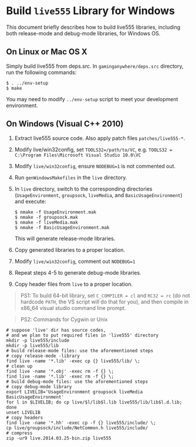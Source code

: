 # Build ```live555``` Library for Windows

This document briefly describes how to build live555 libraries,
including both release-mode and debug-mode libraries,
for Windows OS.

## On Linux or Mac OS X
Simply build live555 from deps.src.
In ```gaminganywhere/deps.src``` directory,
run the following commands:
```
$ . ../env-setup
$ make
```
You may need to modify ```../env-setup``` script to meet your development
environment.

## On Windows (Visual C++ 2010)

1. Extract live555 source code.
   Also apply patch files ```patches/live555-*```.

2. Modify live/win32config, set ```TOOLS32=/path/to/VC```,
   e.g. ```TOOLS32 = C:\Program Files\Microsoft Visual Studio 10.0\VC```

3. Modify ```live/win32config```,
   ensure ```NODEBUG=1``` is not commented out.

4. Run ```genWindowsMakefiles``` in the ```live``` directory.

5. In ```live``` directory, switch to the corresponding directories
   (```UsageEnvironment```, ```groupsock```, ```liveMedia```, and
   ```BasicUsageEnvironment```) and execute:
   ```
   $ nmake -f UsageEnvironment.mak
   $ nmake -f groupsock.mak
   $ nmake -f liveMedia.mak
   $ nmake -f BasicUsageEnvironment.mak
   ```
   This will generate release-mode libraries.

6. Copy generated libraries to a proper location.

7. Modify ```live/win32config```, comment out ```NODEBUG=1```

8. Repeat steps 4-5 to generate debug-mode libraries.

9. Copy header files from ```live``` to a proper location.

> PS1: To build 64-bit library, set ```C_COMPILER = cl``` and ```RC32 = rc```
(do not hardcode ```PATH```, the VS script will do that for you),
and then compile in x86_64 visual studio command line prompt.

> PS2: Commands for Cygwin or Unix
```
# suppose 'live' dir has source codes,
# and we plan to put required files in 'live555' directory
mkdir -p live555/include
mkdir -p live555/lib
# build release-mode files: use the aforementioned steps
# copy release-mode -library
find live -name '*.lib' -exec cp {} live555/lib/ \;
# clean up
find live -name '*.obj' -exec rm -f {} \;
find live -name '*.lib' -exec rm -f {} \;
# build debug-mode files: use the aforementioned steps
# copy debug-mode library
export LIVELIB='UsageEnvironment groupsock liveMedia BasicUsageEnvironment'
for l in $LIVELIB; do cp live/$l/lib$l.lib live555/lib/lib$l.d.lib; done
unset LIVELIB
# copy headers
find live -name '*.hh' -exec cp -f {} live555/include/ \;
cp live/groupsock/include/NetCommon.h live555/include/
# compress
zip -ur9 live.2014.03.25-bin.zip live555
```
